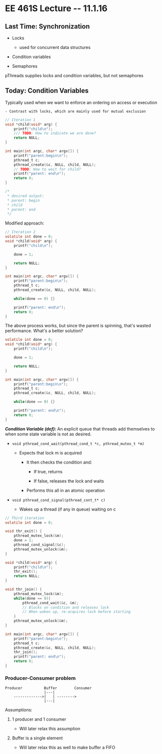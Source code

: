 # EE 461S Lecture -- 11.1.16

## Last Time: Synchronization

- Locks

    - used for concurrent data structures

- Condition variables

- Semaphores

pThreads supplies locks and condition variables, but not semaphores

## Today: Condition Variables

Typically used when we want to enforce an ordering on access or execution

    - Contrast with locks, which are mainly used for mutual exclusion

```c
// Iteration 1
void *child(void* arg) {
    printf("child\n");
    /// TODO: How to indicate we are done?
    return NULL;
}

int main(int argc, char* argv[]) {
    printf("parent:begin\n");
    pthread_t c;
    pthread_create(&c, NULL, child, NULL);
    // TODO: How to wait for child?
    printf("parent: end\n");
    return 0;
}

/*
 * desired output:
 * parent: begin
 * child
 * parent: end
 */
```

Modified approach:

```c
// Iteration 2
volatile int done = 0;
void *child(void* arg) {
    printf("child\n");

    done = 1;

    return NULL;
}

int main(int argc, char* argv[]) {
    printf("parent:begin\n");
    pthread_t c;
    pthread_create(&c, NULL, child, NULL);

    while(done == 0) {}

    printf("parent: end\n");
    return 0;
}
```

The above process works, but since the parent is spinning, that's wasted
performance. What's a better solution?

```c
volatile int done = 0;
void *child(void* arg) {
    printf("child\n");

    done = 1;

    return NULL;
}

int main(int argc, char* argv[]) {
    printf("parent:begin\n");
    pthread_t c;
    pthread_create(&c, NULL, child, NULL);

    while(done == 0) {}

    printf("parent: end\n");
    return 0;
}

```

***Condition Variable (def):*** An explicit queue that threads add themselves
to when some state variable is not as desired.

- `void pthread_cond_wait(pthread_cond_t *c, pthread_mutex_t *m)`

    - Expects that lock m is acquired

        - It then checks the condition and:

            - If true, returns

            - If false, releases the lock and waits

        - Performs this all in an atomic operation

- `void pthread_cond_signal(pthread_cont_t* c)`

    - Wakes up a thread (if any in queue) waiting on c

```c
// Third iteration
volatile int done = 0;

void thr_exit() {
    pthread_mutex_lock(&m);
    done = 1;
    pthread_cond_signal(&c);
    pthread_mutex_unlock(&m);
}

void *child(void* arg) {
    printf("child\n");
    thr_exit();
    return NULL;
}

void thr_join() {
    pthread_mutex_lock(&m);
    while(done == 0){
        pthread_cond_wait(&c, &m);
        // Blocks on condition and releases lock
        // When woken up, re-acquires lock before starting
    }
    pthread_mutex_unlock(&m);
}

int main(int argc, char* argv[]) {
    printf("parent:begin\n");
    pthread_t c;
    pthread_create(&c, NULL, child, NULL);
    thr_join();
    printf("parent: end\n");
    return 0;
}

```

### Producer-Consumer problem

```
Producer          Buffer        Consumer
                  |---|
    ------------->|   | -------->
                  |---|
```

Assumptions:

1. 1 producer and 1 consumer

    - Will later relax this assumption

2. Buffer is a single element

    - Will later relax this as well to make buffer a FIFO
